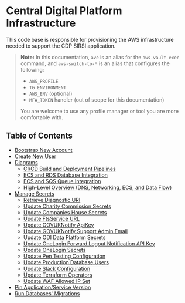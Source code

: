 # Central Digital Platform Infrastructure

This code base is responsible for provisioning the AWS infrastructure needed to support the CDP SIRSI application.

> **Note:** In this documentation, `ave` is an alias for the `aws-vault exec` command, and `aws-switch-to-*` is an alias that configures the following:
> - `AWS_PROFILE`
> - `TG_ENVIRONMENT`
> - `AWS_ENV` (optional)
> - `MFA_TOKEN` handler (out of scope for this documentation)
>
> You are welcome to use any profile manager or tool you are more comfortable with.

## Table of Contents
- [Bootstrap New Account](./docs/bootstap-new-account.md)
- [Create New User](./docs/bootstap-new-account.md#create-new-users)
- [Diagrams](./docs/diagrams.md)
  - [CI/CD Build and Deployment Pipelines](./docs/diagrams.md#cicd-build-and-deployment-pipelines)
  - [ECS and RDS Database Integration](./docs/diagrams.md#cdp-sirsi-application-ecs-and-rds-database-integration)
  - [ECS and SQS Queue Integration](./docs/diagrams.md#cdp-sirsi-application-ecs-and-sqs-queue-integration)
  - [High-Level Overview (DNS, Networking, ECS, and Data Flow)](#cdp-sirsi-application-high-level-overview-of-dns-networking-ecs-and-data-flow)
- [Manage Secrets](./docs/manage-secrets.md)
   - [Retrieve Diagnostic URI](./docs/manage-secrets.md#retrieve-diagnostic-uri)
   - [Update Charity Commission Secrets](./docs/manage-secrets.md#update-charity-commission-secrets)
   - [Update Companies House Secrets](./docs/manage-secrets.md#update-companies-house-secrets)
   - [Update FtsService URL](./docs/manage-secrets.md#update-ftsservice-url)
   - [Update GOVUKNotify ApiKey](./docs/manage-secrets.md#update-govuknotify-apikey)
   - [Update GOVUKNotify Support Admin Email](./docs/manage-secrets.md#update-govuknotify-support-admin-email)
   - [Update ODI Data Platform Secrets](./docs/manage-secrets.md#update-odi-data-platform-secret)
   - [Update OneLogin Forward Logout Notification API Key](./docs/manage-secrets.md#update-onelogin-forward-logout-notification-api-key)
   - [Update OneLogin Secrets](./docs/manage-secrets.md#update-onelogin-secrets)
   - [Update Pen Testing Configuration](./docs/manage-secrets.md#update-pen-testing-configuration)
   - [Update Production Database Users](./docs/manage-secrets.md#update-production-database-users)
   - [Update Slack Configuration](./docs/manage-secrets.md#update-slack-configuration)
   - [Update Terraform Operators](./docs/manage-secrets.md#update-terraform-operators)
   - [Update WAF Allowed IP Set](./docs/manage-secrets.md#update-waf-allowed-ip-set)
- [Pin Application/Service Version](./docs/bootstap-new-account.md#pin-applicationservice-version)
- [Run Databases' Migrations](./docs/bootstap-new-account.md#run-databases-migrations)
